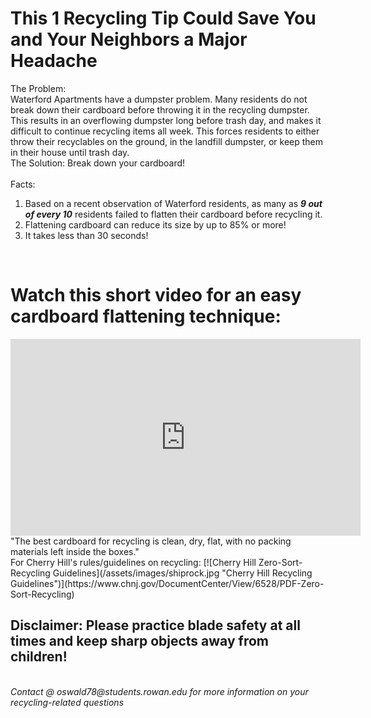 # This 1 Recycling Tip Could Save You and Your Neighbors a Major Headache

The Problem: 
<br>
Waterford Apartments have a dumpster problem. Many residents do not break down their cardboard before throwing it in the recycling dumpster. This results in an overflowing dumpster long before trash day, and makes it difficult to continue recycling items all week. This forces residents to either throw their recyclables on the ground, in the landfill dumpster, or keep them in their house until trash day. 
<br>
The Solution: Break down your cardboard!
<br><br>
Facts:
1. Based on a recent observation of Waterford residents, as many as ***9 out of every 10*** residents failed to flatten their cardboard before recycling it. 
2. Flattening cardboard can reduce its size by up to 85% or more! 
3. It takes less than 30 seconds!
<br>
<h1> Watch this short video for an easy cardboard flattening technique: </h1>

<iframe width="560" height="315" src="https://www.youtube.com/embed/yPi2yNENia0" title="YouTube video player" frameborder="0" allow="accelerometer; autoplay; clipboard-write; encrypted-media; gyroscope; picture-in-picture" allowfullscreen></iframe>
"The best cardboard for recycling is clean, dry, flat, with no packing materials left inside the boxes."
<br>
For Cherry Hill's rules/guidelines on recycling: 
[![Cherry Hill Zero-Sort-Recycling Guidelines](/assets/images/shiprock.jpg "Cherry Hill Recycling Guidelines")](https://www.chnj.gov/DocumentCenter/View/6528/PDF-Zero-Sort-Recycling)
<br>
<h2>Disclaimer: Please practice blade safety at all times and keep sharp objects away from children!</h2>
<br>
<footer>
    <address>
        Contact @ oswald78@students.rowan.edu for more information on your recycling-related questions


